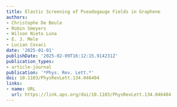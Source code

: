 ```yaml
---
title: Elastic Screening of Pseudogauge Fields in Graphene
authors:
- Christophe De Beule
- Robin Smeyers
- Wilson Nieto Luna
- E. J. Mele
- Lucian Covaci
date: '2025-01-01'
publishDate: '2025-02-09T16:12:15.914231Z'
publication_types:
- article-journal
publication: '*Phys. Rev. Lett.*'
doi: 10.1103/PhysRevLett.134.046404
links:
- name: URL
  url: https://link.aps.org/doi/10.1103/PhysRevLett.134.046404
---
```

